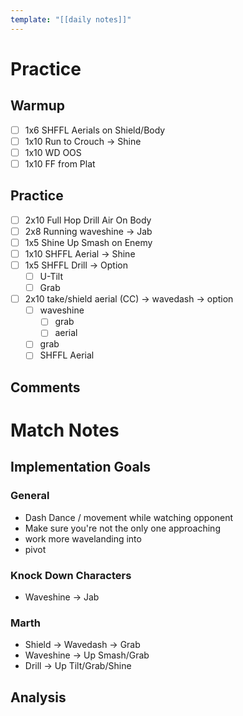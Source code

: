 ```yaml
---
template: "[[daily notes]]"
---
```

# Practice
## Warmup
- [ ] 1x6 SHFFL Aerials on Shield/Body
- [ ] 1x10 Run to Crouch -> Shine
- [ ] 1x10 WD OOS
- [ ] 1x10 FF from Plat
## Practice
- [ ] 2x10 Full Hop Drill Air On Body
- [ ] 2x8 Running waveshine -> Jab
- [ ] 1x5 Shine Up Smash on Enemy
- [ ] 1x10 SHFFL Aerial -> Shine
- [ ] 1x5 SHFFL Drill -> Option
	- [ ] U-Tilt
	- [ ] Grab
- [ ] 2x10 take/shield aerial (CC) -> wavedash -> option
	- [ ] waveshine
		- [ ] grab
		- [ ] aerial
	- [ ] grab
	- [ ] SHFFL Aerial
## Comments

# Match Notes
## Implementation Goals
### General
- Dash Dance / movement while watching opponent
- Make sure you're not the only one approaching
- work more wavelanding into 
- pivot
### Knock Down Characters
- Waveshine -> Jab
### Marth
- Shield -> Wavedash -> Grab
- Waveshine -> Up Smash/Grab
- Drill -> Up Tilt/Grab/Shine
## Analysis
